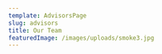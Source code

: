 ```yaml
---
template: AdvisorsPage
slug: advisors
title: Our Team
featuredImage: /images/uploads/smoke3.jpg
---
```

